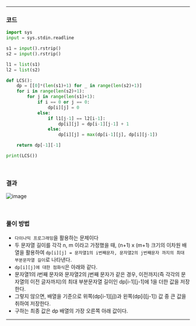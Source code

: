 ___
### 코드
```python
import sys
input = sys.stdin.readline

s1 = input().rstrip()
s2 = input().rstrip()

l1 = list(s1)
l2 = list(s2)

def LCS():
    dp = [[0]*(len(s1)+1) for _ in range(len(s2)+1)]
    for i in range(len(s2)+1):
        for j in range(len(s1)+1):
            if i == 0 or j == 0:
                dp[i][j] = 0
            else:
                if l1[j-1] == l2[i-1]:
                    dp[i][j] = dp[i-1][j-1] + 1
                else:
                    dp[i][j] = max(dp[i-1][j], dp[i][j-1])

    return dp[-1][-1]

print(LCS())
```
<br>

### 결과
![image](https://user-images.githubusercontent.com/50696567/195764137-ce12d388-b576-4576-b1cd-9ff408d3414d.png)

<br>

### 풀이 방법
- `다이나믹 프로그래밍`을 활용하는 문제이다
- 두 문자열 길이를 각각 n, m 이라고 가정했을 때, (n+1) x (m+1) 크기의 이차원 배열을 활용하여 `dp[i][j] = 문자열1의 i번째문자, 문자열2의 j번째문자 까지의 최대 부분문자열 길이`로 나타낸다.
- `dp[i][j]에 대한 점화식`은 아래와 같다.
- 문자열1의 i번째 문자와 문자열2의 j번째 문자가 같은 경우, 이전까지(즉 각각의 문자열의 이전 글자까지)의 최대 부분문자열 길이인 dp[i-1][j-1]에 1을 더한 값을 저장한다.
- 그렇지 않으면, 배열을 기준으로 위쪽(dp[i-1][j])과 왼쪽(dp[i][j-1]) 값 중 큰 값을 취하여 저장한다.
- 구하는 최종 값은 dp 배열의 가장 오른쪽 아래 값이다.
___
